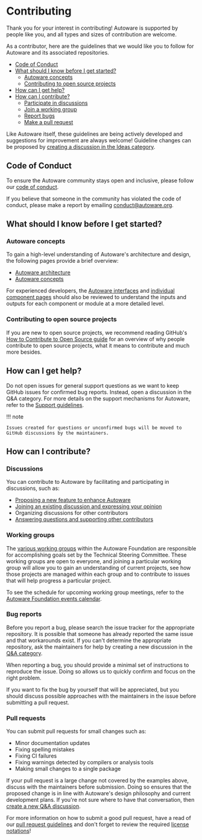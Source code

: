# Contributing

Thank you for your interest in contributing! Autoware is supported by people like you, and all types and sizes of contribution are welcome.

As a contributor, here are the guidelines that we would like you to follow for Autoware and its associated repositories.

- [Code of Conduct](#code-of-conduct)
- [What should I know before I get started?](#what-should-i-know-before-i-get-started)
  - [Autoware concepts](#autoware-concepts)
  - [Contributing to open source projects](#contributing-to-open-source-projects)
- [How can I get help?](#how-can-I-get-help)
- [How can I contribute?](#how-can-i-contribute)
  - [Participate in discussions](#discussions)
  - [Join a working group](#working-groups)
  - [Report bugs](#bug-reports)
  - [Make a pull request](#pull-requests)

Like Autoware itself, these guidelines are being actively developed and suggestions for improvement are always welcome! Guideline changes can be proposed by [creating a discussion in the Ideas category](https://github.com/autowarefoundation/autoware/discussions/new?category=ideas).

## Code of Conduct

To ensure the Autoware community stays open and inclusive, please follow our [code of conduct](https://github.com/autowarefoundation/autoware/blob/main/CODE_OF_CONDUCT.md).

If you believe that someone in the community has violated the code of conduct, please make a report by emailing conduct@autoware.org.

## What should I know before I get started?

### Autoware concepts

To gain a high-level understanding of Autoware's architecture and design, the following pages provide a brief overview:

- [Autoware architecture](https://autowarefoundation.github.io/autoware-documentation/main/design/)
- [Autoware concepts](https://autowarefoundation.github.io/autoware-documentation/main/design/autoware-concepts/)

For experienced developers, the [Autoware interfaces](https://autowarefoundation.github.io/autoware-documentation/main/design/autoware-interfaces/) and [individual component pages](https://autowarefoundation.github.io/autoware-documentation/main/design/autoware-interfaces/components/) should also be reviewed to understand the inputs and outputs for each component or module at a more detailed level.

### Contributing to open source projects

If you are new to open source projects, we recommend reading GitHub's [How to Contribute to Open Source guide](https://opensource.guide/how-to-contribute/) for an overview of why people contribute to open source projects, what it means to contribute and much more besides.

## How can I get help?

Do not open issues for general support questions as we want to keep GitHub issues for confirmed bug reports. Instead, open a discussion in the Q&A category. For more details on the support mechanisms for Autoware, refer to the [Support guidelines](../support/index.md).

!!! note

    Issues created for questions or unconfirmed bugs will be moved to GitHub discussions by the maintainers.

## How can I contribute?

### Discussions

You can contribute to Autoware by facilitating and participating in discussions, such as:

- [Proposing a new feature to enhance Autoware](https://github.com/orgs/autowarefoundation/discussions/categories/feature-requests)
- [Joining an existing discussion and expressing your opinion](https://github.com/orgs/autowarefoundation/discussions)
- Organizing discussions for other contributors
- [Answering questions and supporting other contributors](https://github.com/autowarefoundation/autoware/discussions/categories/q-a?discussions_q=category%3AQ%26A+is%3Aunanswered)

### Working groups

The [various working groups](https://github.com/autowarefoundation/autoware-projects/wiki#working-group-list) within the Autoware Foundation are responsible for accomplishing goals set by the Technical Steering Committee. These working groups are open to everyone, and joining a particular working group will allow you to gain an understanding of current projects, see how those projects are managed within each group and to contribute to issues that will help progress a particular project.

To see the schedule for upcoming working group meetings, refer to the [Autoware Foundation events calendar](https://calendar.google.com/calendar/u/0/embed?src=autoware.org_6lol0ho5ft0217h8c60pi1fm30@group.calendar.google.com).

### Bug reports

Before you report a bug, please search the issue tracker for the appropriate repository. It is possible that someone has already reported the same issue and that workarounds exist. If you can't determine the appropriate repository, ask the maintainers for help by creating a new discussion in the [Q&A category](https://github.com/autowarefoundation/autoware/discussions/new?category=q-a).

When reporting a bug, you should provide a minimal set of instructions to reproduce the issue. Doing so allows us to quickly confirm and focus on the right problem.

If you want to fix the bug by yourself that will be appreciated, but you should discuss possible approaches with the maintainers in the issue before submitting a pull request.

### Pull requests

You can submit pull requests for small changes such as:

- Minor documentation updates
- Fixing spelling mistakes
- Fixing CI failures
- Fixing warnings detected by compilers or analysis tools
- Making small changes to a single package

If your pull request is a large change not covered by the examples above, discuss with the maintainers before submission. Doing so ensures that the proposed change is in line with Autoware's design philosophy and current development plans. If you're not sure where to have that conversation, then [create a new Q&A discussion](https://github.com/autowarefoundation/autoware/discussions/new?category=q-a).

For more information on how to submit a good pull request, have a read of our [pull request guidelines](pull-request-guidelines/index.md) and don't forget to review the required [license notations](license.md)!

